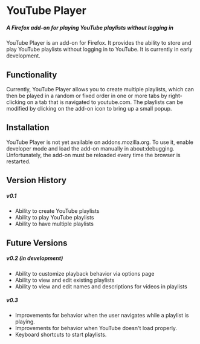 # YouTube Player
##### A Firefox add-on for playing YouTube playlists without logging in

YouTube Player is an add-on for Firefox. It provides the ability to store
and play YouTube playlists without logging in to YouTube. It is currently in
early development.

## Functionality
Currently, YouTube Player allows you to create multiple playlists, which
can then be played in a random or fixed order in one or more tabs by
right-clicking on a tab that is navigated to youtube.com.
The playlists can be modified by clicking on the add-on icon
to bring up a small popup.

## Installation
YouTube Player is not yet available on addons.mozilla.org. To use it,
enable developer mode and load the add-on manually in about:debugging.
Unfortunately, the add-on must be reloaded every time the browser is restarted.

## Version History
##### v0.1
 - Ability to create YouTube playlists
 - Ability to play YouTube playlists
 - Ability to have multiple playlists

## Future Versions
##### v0.2 (in development)
 - Ability to customize playback behavior via options page
 - Ability to view and edit existing playlists
 - Ability to view and edit names and descriptions for videos in playlists

##### v0.3
 - Improvements for behavior when the user navigates while a playlist is
   playing.
 - Improvements for behavior when YouTube doesn't load properly.
 - Keyboard shortcuts to start playlists.
